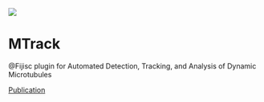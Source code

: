 [![](https://travis-ci.org/PreibischLab/MTrack.svg?branch=master)](https://travis-ci.org/PreibischLab/MTrack)

# MTrack

@Fijisc plugin for Automated Detection, Tracking, and Analysis of Dynamic Microtubules


[Publication](https://www.biorxiv.org/content/early/2018/07/13/368191)
